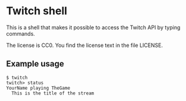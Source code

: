 # Twitch shell

This is a shell that makes it possible to access the Twitch API by
typing commands.

The license is CC0. You find the license text in the file LICENSE.

## Example usage

```
$ twitch
twitch> status
YourName playing TheGame
  This is the title of the stream
```
